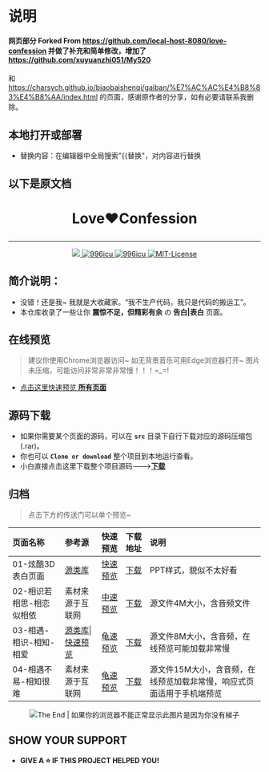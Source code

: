 # 说明
#### 网页部分 Forked From https://github.com/local-host-8080/love-confession 并做了补充和简单修改，增加了 https://github.com/xuyuanzhi051/My520
和 https://charsych.github.io/biaobaishenqi/gaiban/%E7%AC%AC%E4%B8%83%E4%B8%AA/index.html 的页面，感谢原作者的分享，如有必要请联系我删除。

## 本地打开或部署
* 替换内容：在编辑器中全局搜索"{{替换"，对内容进行替换

## 以下是原文档

# <p align="center">Love❤️Confession</p>

---

<head>
  <base target="_blank" />
</head>
<p align="center">
	<a href="https://github.com/local-host-8080/demo-html-css">
		<img src="https://img.shields.io/badge/status-updating-brightgreen.svg">
	</a>
		<a href="https://996.icu/#/en_US">
		<img alt="996icu" src="https://img.shields.io/badge/link-996.icu-%23FF4D5B.svg">
	</a>
	<a href="https://github.com/996icu/996.ICU/blob/master/LICENSE">
		<img alt="996icu" src="https://img.shields.io/badge/license-Anti%20996-blue.svg">
	</a>
	<a href="https://opensource.org/licenses/mit-license.php">
		<img alt="MIT-License" src="https://badges.frapsoft.com/os/mit/mit.svg">
	</a>
</p>

## 简介说明：
* 没错！还是我~ 我就是大收藏家。“我不生产代码，我只是代码的搬运工”。
* 本仓库收录了一些让你 **震惊不足，但精彩有余** の **告白|表白** 页面。

## 在线预览
> 建议你使用Chrome浏览器访问~ 如无背景音乐可用Edge浏览器打开~ 图片未压缩，可能访问非常非常非常慢！！！=_=!
* [点击这里快速预览 **所有页面**](https://local-host-8080.github.io/love-confession/index.html)

## 源码下载
* 如果你需要某个页面的源码，可以在 **`src`** 目录下自行下载对应的源码压缩包(.rar)。
* 你也可以 **`Clone or download`** 整个项目到本地运行查看。
* 小白直接点击这里下载整个项目源码--->[**下载**](https://github.com/local-host-8080/love-confession/archive/master.zip)

## 归档
> 点击下方的传送门可以单个预览~

|页面名称|参考源|快速预览|下载地址|说明|
|:------|:-------|:------:|:------:|:------|
|01-炫酷3D表白页面|[源类库](https://github.com/impress/impress.js)|[快速预览](https://local-host-8080.github.io/love-confession/demo/01/index.html)|[下载](https://github.com/local-host-8080/love-confession/raw/master/src/01-%E7%82%AB%E9%85%B73D%E8%A1%A8%E7%99%BD%E9%A1%B5%E9%9D%A2.rar)|PPT样式，貌似不太好看|
|02-相识若相思-相恋似相依|素材来源于互联网|[中速预览](https://local-host-8080.github.io/love-confession/demo/02/index.html)|[下载](https://github.com/local-host-8080/love-confession/raw/master/src/02-%E7%9B%B8%E8%AF%86%E8%8B%A5%E7%9B%B8%E6%80%9D%E7%9B%B8%E6%81%8B%E4%BC%BC%E7%9B%B8%E4%BE%9D.rar)|源文件4M大小，含音频文件|
|03-相遇-相识-相知-相爱|[源类库\|快速预览](http://www.mrywl.com/)|[龟速预览](https://local-host-8080.github.io/love-confession/demo/03/index.html)|[下载](https://github.com/local-host-8080/love-confession/raw/master/src/03-%e7%9b%b8%e9%81%87%e7%9b%b8%e8%af%86%e7%9b%b8%e7%9f%a5%e7%9b%b8%e7%88%b1.rar)|源文件8M大小，含音频，在线预览可能加载非常慢|
|04-相遇不易-相知很难|素材来源于互联网|[龟速预览](https://local-host-8080.github.io/love-confession/demo/04/index.html)|[下载](https://github.com/local-host-8080/love-confession/raw/master/src/04-%E7%9B%B8%E9%81%87%E4%B8%8D%E6%98%93%E7%9B%B8%E7%9F%A5%E5%BE%88%E9%9A%BE.rar)|源文件15M大小，含音频，在线预览加载非常慢，响应式页面适用于手机端预览|




<p align="center"><img src="images/end.gif" alt="The End | 如果你的浏览器不能正常显示此图片是因为你没有梯子"></p>

## SHOW YOUR SUPPORT
* **GIVE A ⭐️ IF THIS PROJECT HELPED YOU!**



